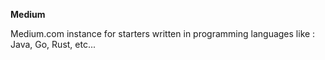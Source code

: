 **Medium**

Medium.com instance for starters written in programming languages like : Java, Go, Rust, etc...